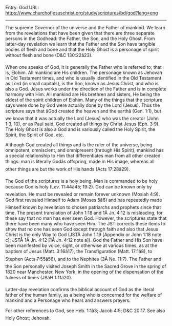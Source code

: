 Entry: God
URL: https://www.churchofjesuschrist.org/study/scriptures/bd/god?lang=eng

---

The supreme Governor of the universe and the Father of mankind. We learn from the revelations that have been given that there are three separate persons in the Godhead: the Father, the Son, and the Holy Ghost. From latter-day revelation we learn that the Father and the Son have tangible bodies of flesh and bone and that the Holy Ghost is a personage of spirit without flesh and bone (D&C 130:22â23).

When one speaks of God, it is generally the Father who is referred to; that is, Elohim. All mankind are His children. The personage known as Jehovah in Old Testament times, and who is usually identified in the Old Testament as Lord (in small capitals), is the Son, known as Jesus Christ, and who is also a God. Jesus works under the direction of the Father and is in complete harmony with Him. All mankind are His brethren and sisters, He being the eldest of the spirit children of Elohim. Many of the things that the scripture says were done by God were actually done by the Lord (Jesus). Thus the scripture says that âGod created the heaven and the earthâ (Gen. 1:1), but we know that it was actually the Lord (Jesus) who was the creator (John 1:3, 10), or as Paul said, God created all things by Christ Jesus (Eph. 3:9). The Holy Ghost is also a God and is variously called the Holy Spirit, the Spirit, the Spirit of God, etc.

Although God created all things and is the ruler of the universe, being omnipotent, omniscient, and omnipresent (through His Spirit), mankind has a special relationship to Him that differentiates man from all other created things: man is literally Godâs offspring, made in His image, whereas all other things are but the work of His hands (Acts 17:28â29).

The God of the scriptures is a holy being. Man is commanded to be holy because God is holy (Lev. 11:44â45; 19:2). God can be known only by revelation. He must be revealed or remain forever unknown (Mosiah 4:9). God first revealed Himself to Adam (Moses 5â6) and has repeatedly made Himself known by revelation to chosen patriarchs and prophets since that time. The present translation of John 1:18 and 1Â Jn. 4:12 is misleading, for these say that no man has ever seen God. However, the scriptures state that there have been many who have seen Him. The JST corrects these items to show that no one has seen God except through faith and also that Jesus Christ is the only Way to God (JSTÂ John 1:19 [Appendix or John 1:18 note c]; JSTÂ 1Â Jn. 4:12 [1Â Jn. 4:12 note a]). God the Father and His Son have been manifested by voice, sight, or otherwise at various times, as at the baptism of Jesus (Matt. 3:16â17), the Transfiguration (Matt. 17:1â8), to Stephen (Acts 7:55â56), and to the Nephites (3Â Ne. 11:7). The Father and the Son personally visited Joseph Smith in the Sacred Grove in the spring of 1820 near Manchester, New York, in the opening of the dispensation of the fulness of times (JSâH 1:11â20).

Latter-day revelation confirms the biblical account of God as the literal father of the human family, as a being who is concerned for the welfare of mankind and a Personage who hears and answers prayers.

For other references to God, see Heb. 1:1â3; Jacob 4:5; D&C 20:17. See also Holy Ghost; Jehovah.
